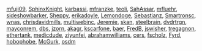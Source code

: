 [mfuji09](/en-US/profiles/mfuji09),
[SphinxKnight](/en-US/profiles/SphinxKnight),
[karbassi](/en-US/profiles/karbassi),
[mfranzke](/en-US/profiles/mfranzke), [teoli](/en-US/profiles/teoli),
[SahAssar](/en-US/profiles/SahAssar),
[mfluehr](/en-US/profiles/mfluehr),
[sideshowbarker](/en-US/profiles/sideshowbarker),
[Sheppy](/en-US/profiles/Sheppy),
[erikadoyle](/en-US/profiles/erikadoyle),
[Lemondoge](/en-US/profiles/Lemondoge),
[Sebastianz](/en-US/profiles/Sebastianz),
[Smartronsc](/en-US/profiles/Smartronsc), [wnas](/en-US/profiles/wnas),
[chrisdavidmills](/en-US/profiles/chrisdavidmills),
[multiwebinc](/en-US/profiles/multiwebinc),
[Jeremie](/en-US/profiles/Jeremie), [skan](/en-US/profiles/skan),
[steelbrain](/en-US/profiles/steelbrain),
[dvdrtrgn](/en-US/profiles/dvdrtrgn),
[mayconrem](/en-US/profiles/mayconrem), [dbs](/en-US/profiles/dbs),
[jzorn](/en-US/profiles/jzorn), [akagr](/en-US/profiles/akagr),
[kscarfone](/en-US/profiles/kscarfone), [baer](/en-US/profiles/baer),
[FredB](/en-US/profiles/FredB), [jswisher](/en-US/profiles/jswisher),
[tregagnon](/en-US/profiles/tregagnon),
[ethertank](/en-US/profiles/ethertank),
[medicdude](/en-US/profiles/medicdude),
[ziyunfei](/en-US/profiles/ziyunfei),
[abrahamwilliams](/en-US/profiles/abrahamwilliams),
[cers](/en-US/profiles/cers), [fscholz](/en-US/profiles/fscholz),
[Fyrd](/en-US/profiles/Fyrd), [hobophobe](/en-US/profiles/hobophobe),
[McGurk](/en-US/profiles/McGurk), [osdm](/en-US/profiles/osdm)
